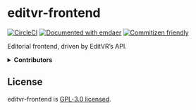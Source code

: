 <!--
  This file was generated by emdaer

  Its template can be found at /home/pcoffey/Projects/fourkitchens/vr/editvr-frontend/.emdaer/README.emdaer.md
-->

<!--
  emdaerHash:ac7f98da74b655446b222670da61b8a9
-->

<h1 id="editvr-frontend">editvr-frontend</h1>
<p><a href="https://circleci.com/gh/EditVR/editvr-frontend"><img src="https://img.shields.io/circleci/project/github/EditVR/editvr-frontend.svg?style=flat-square" alt="CircleCI"></a> <a href="https://github.com/emdaer/emdaer"><img src="https://img.shields.io/badge/📓-documented%20with%20emdaer-F06632.svg?style=flat-square" alt="Documented with emdaer"></a> <a href="http://commitizen.github.io/cz-cli/"><img src="https://img.shields.io/badge/commitizen-friendly-brightgreen.svg?style=flat-square" alt="Commitizen friendly"></a></p>
<p>Editorial frontend, driven by EditVR’s API.</p>
<details>
<summary><strong>Contributors</strong></summary><br>
<a title="I write software, mainly JS (Node), Go, and PHP." href="https://github.com/patrickocoffeyo">
  <img align="left" src="https://avatars0.githubusercontent.com/u/1107871?s=24">
</a>
<strong>Patrick Coffey</strong>
<br><br>
</details>

<h2 id="license">License</h2>
<p>editvr-frontend is <a href="./LICENSE">GPL-3.0 licensed</a>.</p>
